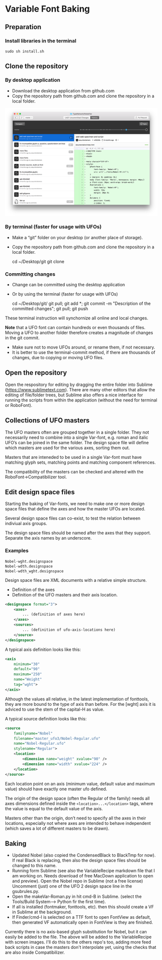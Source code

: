 # Variable Font Baking

## Preparation

### Install libraries in the terminal

    sudo sh install.sh

## Clone the repository

### By desktop application

* Download the desktop application from github.com
* Copy the repository path from github.com and clone the repository in a local folder.

![images/DesktopGitNobel.png](images/DesktopGitNobel.png)

### By terminal (faster for usage with UFOs)

* Make a “git” folder on your desktop (or another place of storage).
* Copy the repository path from github.com and clone the repository in a local folder.

    cd ~/Desktop/git
    git clone <paste-repository-path-here>

### Committing changes 

* Change can be committed using the desktop application
* Or by using the terminal (faster for usage with UFOs)

    cd ~/Desktop/git/<repository-name>
    git pull; git add *; git commit -m "Description of the committed changes"; git pull; git push

These terminal instruction will synchornize all online and local changes.

**Note** that a UFO font can contain hundreds or even thousands of files. Moving a UFO to another folder therefore creates a magnitude of changes in the git commit.

* Make sure not to move UFOs around, or rename them, if not necessary.
* It is better to use the terminal-commit method, if there are thousands of changes, due to copying or moving UFO files.

## Open the repository 

Open the respository for editing by dragging the entire folder into Sublime (https://www.sublimetext.com). There are many other editors that allow the editing of file/folder trees, but Sublime also offers a nice interface for running the scripts from within the application (without the need for terminal or RoboFont).

## Collections of UFO masters

The UFO masters often are grouped together in a single folder. They not necessarily need to combine into a single Var-font, e.g. roman and italic UFO’s can be joined in the same folder. The design space file will define which masters are used for the various axes, sorting them out.

Masters that are inteneded to be used in a single Var-font must have matching glyph sets, matching points and matching component references. 

The compatibility of the masters can be checked and altered with the RoboFont->Compatibilizer tool.

## Edit design space files

Starting the baking of Var-fonts, we need to make one or more design space files that define the axes and how the master UFOs are located. 

Several design space files can co-exist, to test the relation between indiviual axis groups.

The design space files should be named after the axes that they support. Separate the axis names by an underscore.

### Examples

    Nobel-wght.designspace
    Nobel-wdth.designspace
    Nobel-wdth_wght.designspace

Design space files are XML documents with a relative simple structure.

* Definition of the axes
* Definition of the UFO masters and their axis location.

```xml
<designspace format="3">
	<axes>
		... (definition of axes here)
	</axes>
	<sources>
		... (definition of ufo-axis-locations here)
	</source>
</designspace>
```

A typical axis definition looks like this:

```xml
<axis 
	minimum="30" 
	default="90" 
	maximum="250" 
	name="Weight" 
	tag="wght">
</axis>
```

Although the values all relative, in the latest implementation of fonttools, they are more bound to the type of axis than before. For the [wght] axis it is adviced to use the stem of the capital-H as value. 

A typical source definition looks like this:

```xml
<source
	familyname="Nobel" 
	filename="master_ufo3/Nobel-Regular.ufo" 
	name="Nobel-Regular.ufo" 
	stylename="Regular">
	<location>
		<dimension name="weight" xvalue="90" />
		<dimension name="width" xvalue="224" />
	</location>
</source>
```

Each location point on an axis (minimum value, default value and maximum value) should have exactly one master ufo defined.

The origin of the design space (often the Regular of the family) needs all axes dimensions defined inside the `<location>...</location>` tags, where the value is equal to the default value of the axis.

Masters other than the origin, don’t need to specify all the axes in their locations, especially not where axes are intended to behave independent (which saves a lot of different masters to be drawn).

## Baking

* Updated Nobel (also copied the CondensedBlack to BlackTmp for now). If real Black is replacing, then also the design space files should be changed to this name.
* Running form Sublime (see also the VariableRecipe markdown file that I am working on. Needs download of free MacDown application to open and preview).   Open the Nobel repo in Sublime (not a free license) Uncomment (just) one of the UFO 2 design space line in the gsubrules.py.
* Open the makeVar-Roman.py in hit cmd-B in Sublime. (select the Tools/Build System--> Python fir the first time).
* If all is installed (fontmaker, fonttools, etc). then this should create a VF in Sublime at the background.
* If Finder/cmd-I is selected on a TTF font to open FontView as default, then generated VF automatically open in FontView is they are finished.

Currently there is no axis-based glyph substitution for Nobel, but it can easily be added to the file.
The above will be added to the VariableRecipe with screen images.
I'll do this to the others repo's too, adding more feed back scripts in case the masters don't interpolate yet, using the checks that are also inside Compatibilizer.
